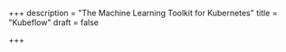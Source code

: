 +++
description = "The Machine Learning Toolkit for Kubernetes"
title = "Kubeflow"
draft = false

+++
